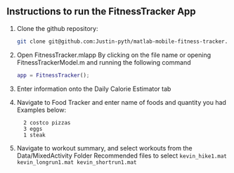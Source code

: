 ## Instructions to run the FitnessTracker App

1. Clone the github repository:
    ```bash
    git clone git@github.com:Justin-pyth/matlab-mobile-fitness-tracker.git
    ```

2. Open FitnessTracker.mlapp
    By clicking on the file name 
    or 
    opening FitnessTrackerModel.m and running the following command
    ```matlab
    app = FitnessTracker();
    ```

3. Enter information onto the Daily Calorie Estimator tab

4. Navigate to Food Tracker and enter name of foods and quantity you had
      Examples below:
      ```
        2 costco pizzas
        3 eggs
        1 steak
      ```

5. Navigate to workout summary, and select workouts from the Data/MixedActivity Folder
       Recommended files to select
        ```
        kevin_hike1.mat
        kevin_longrun1.mat
        kevin_shortrun1.mat
       ```


